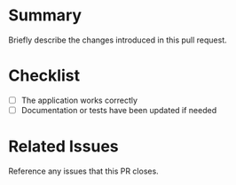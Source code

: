 # Summary
Briefly describe the changes introduced in this pull request.

# Checklist
- [ ] The application works correctly
- [ ] Documentation or tests have been updated if needed

# Related Issues
Reference any issues that this PR closes.
